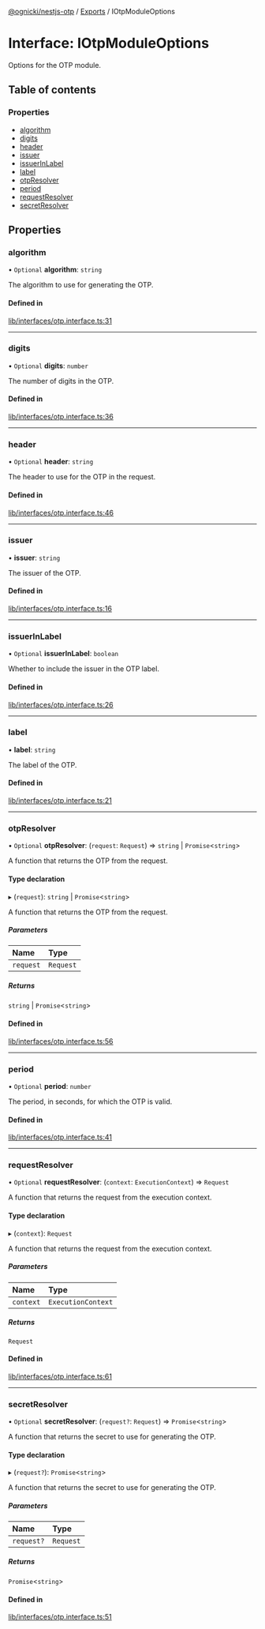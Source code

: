 [@ognicki/nestjs-otp](../README.md) / [Exports](../modules.md) / IOtpModuleOptions

# Interface: IOtpModuleOptions

Options for the OTP module.

## Table of contents

### Properties

- [algorithm](IOtpModuleOptions.md#algorithm)
- [digits](IOtpModuleOptions.md#digits)
- [header](IOtpModuleOptions.md#header)
- [issuer](IOtpModuleOptions.md#issuer)
- [issuerInLabel](IOtpModuleOptions.md#issuerinlabel)
- [label](IOtpModuleOptions.md#label)
- [otpResolver](IOtpModuleOptions.md#otpresolver)
- [period](IOtpModuleOptions.md#period)
- [requestResolver](IOtpModuleOptions.md#requestresolver)
- [secretResolver](IOtpModuleOptions.md#secretresolver)

## Properties

### algorithm

• `Optional` **algorithm**: `string`

The algorithm to use for generating the OTP.

#### Defined in

[lib/interfaces/otp.interface.ts:31](https://github.com/mwognicki/nestjs-otp/blob/d42d984/lib/interfaces/otp.interface.ts#L31)

___

### digits

• `Optional` **digits**: `number`

The number of digits in the OTP.

#### Defined in

[lib/interfaces/otp.interface.ts:36](https://github.com/mwognicki/nestjs-otp/blob/d42d984/lib/interfaces/otp.interface.ts#L36)

___

### header

• `Optional` **header**: `string`

The header to use for the OTP in the request.

#### Defined in

[lib/interfaces/otp.interface.ts:46](https://github.com/mwognicki/nestjs-otp/blob/d42d984/lib/interfaces/otp.interface.ts#L46)

___

### issuer

• **issuer**: `string`

The issuer of the OTP.

#### Defined in

[lib/interfaces/otp.interface.ts:16](https://github.com/mwognicki/nestjs-otp/blob/d42d984/lib/interfaces/otp.interface.ts#L16)

___

### issuerInLabel

• `Optional` **issuerInLabel**: `boolean`

Whether to include the issuer in the OTP label.

#### Defined in

[lib/interfaces/otp.interface.ts:26](https://github.com/mwognicki/nestjs-otp/blob/d42d984/lib/interfaces/otp.interface.ts#L26)

___

### label

• **label**: `string`

The label of the OTP.

#### Defined in

[lib/interfaces/otp.interface.ts:21](https://github.com/mwognicki/nestjs-otp/blob/d42d984/lib/interfaces/otp.interface.ts#L21)

___

### otpResolver

• `Optional` **otpResolver**: (`request`: `Request`) => `string` \| `Promise`\<`string`\>

A function that returns the OTP from the request.

#### Type declaration

▸ (`request`): `string` \| `Promise`\<`string`\>

A function that returns the OTP from the request.

##### Parameters

| Name | Type |
| :------ | :------ |
| `request` | `Request` |

##### Returns

`string` \| `Promise`\<`string`\>

#### Defined in

[lib/interfaces/otp.interface.ts:56](https://github.com/mwognicki/nestjs-otp/blob/d42d984/lib/interfaces/otp.interface.ts#L56)

___

### period

• `Optional` **period**: `number`

The period, in seconds, for which the OTP is valid.

#### Defined in

[lib/interfaces/otp.interface.ts:41](https://github.com/mwognicki/nestjs-otp/blob/d42d984/lib/interfaces/otp.interface.ts#L41)

___

### requestResolver

• `Optional` **requestResolver**: (`context`: `ExecutionContext`) => `Request`

A function that returns the request from the execution context.

#### Type declaration

▸ (`context`): `Request`

A function that returns the request from the execution context.

##### Parameters

| Name | Type |
| :------ | :------ |
| `context` | `ExecutionContext` |

##### Returns

`Request`

#### Defined in

[lib/interfaces/otp.interface.ts:61](https://github.com/mwognicki/nestjs-otp/blob/d42d984/lib/interfaces/otp.interface.ts#L61)

___

### secretResolver

• `Optional` **secretResolver**: (`request?`: `Request`) => `Promise`\<`string`\>

A function that returns the secret to use for generating the OTP.

#### Type declaration

▸ (`request?`): `Promise`\<`string`\>

A function that returns the secret to use for generating the OTP.

##### Parameters

| Name | Type |
| :------ | :------ |
| `request?` | `Request` |

##### Returns

`Promise`\<`string`\>

#### Defined in

[lib/interfaces/otp.interface.ts:51](https://github.com/mwognicki/nestjs-otp/blob/d42d984/lib/interfaces/otp.interface.ts#L51)
